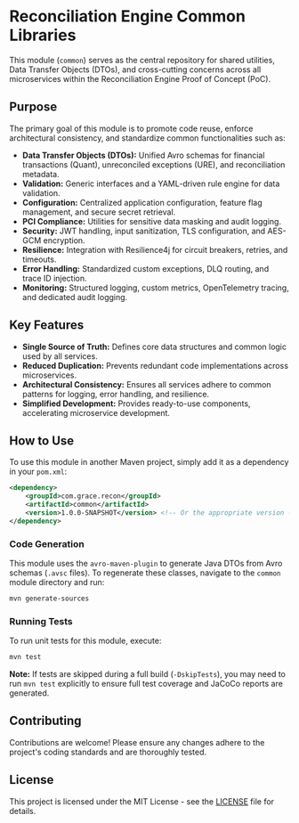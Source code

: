 # Reconciliation Engine Common Libraries

This module (`common`) serves as the central repository for shared utilities, Data Transfer Objects (DTOs), and cross-cutting concerns across all microservices within the Reconciliation Engine Proof of Concept (PoC).

## Purpose

The primary goal of this module is to promote code reuse, enforce architectural consistency, and standardize common functionalities such as:

*   **Data Transfer Objects (DTOs):** Unified Avro schemas for financial transactions (Quant), unreconciled exceptions (URE), and reconciliation metadata.
*   **Validation:** Generic interfaces and a YAML-driven rule engine for data validation.
*   **Configuration:** Centralized application configuration, feature flag management, and secure secret retrieval.
*   **PCI Compliance:** Utilities for sensitive data masking and audit logging.
*   **Security:** JWT handling, input sanitization, TLS configuration, and AES-GCM encryption.
*   **Resilience:** Integration with Resilience4j for circuit breakers, retries, and timeouts.
*   **Error Handling:** Standardized custom exceptions, DLQ routing, and trace ID injection.
*   **Monitoring:** Structured logging, custom metrics, OpenTelemetry tracing, and dedicated audit logging.

## Key Features

*   **Single Source of Truth:** Defines core data structures and common logic used by all services.
*   **Reduced Duplication:** Prevents redundant code implementations across microservices.
*   **Architectural Consistency:** Ensures all services adhere to common patterns for logging, error handling, and resilience.
*   **Simplified Development:** Provides ready-to-use components, accelerating microservice development.

## How to Use

To use this module in another Maven project, simply add it as a dependency in your `pom.xml`:

```xml
<dependency>
    <groupId>com.grace.recon</groupId>
    <artifactId>common</artifactId>
    <version>1.0.0-SNAPSHOT</version> <!-- Or the appropriate version -->
</dependency>
```

### Code Generation

This module uses the `avro-maven-plugin` to generate Java DTOs from Avro schemas (`.avsc` files). To regenerate these classes, navigate to the `common` module directory and run:

```bash
mvn generate-sources
```

### Running Tests

To run unit tests for this module, execute:

```bash
mvn test
```

**Note:** If tests are skipped during a full build (`-DskipTests`), you may need to run `mvn test` explicitly to ensure full test coverage and JaCoCo reports are generated.

## Contributing

Contributions are welcome! Please ensure any changes adhere to the project's coding standards and are thoroughly tested.

## License

This project is licensed under the MIT License - see the [LICENSE](../LICENSE) file for details.
